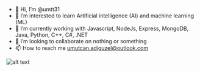 - 👋 Hi, I’m @umtt31
- 👀 I’m interested to learn Artificial intelligence (AI) and machine learning (ML)
- 🌱 I’m currently working with Javascript, NodeJs, Express, MongoDB, Java, Python, C++, C#, .NET
- 💞️ I’m looking to collaborate on nothing or something
- 📫 How to reach me umutcan.adiguzel@outlook.com

![alt text]([http://url/to/img.png](https://patika-prod.s3.eu-central-1.amazonaws.com/certificates/2e148dda))

<!---
umtt31/umtt31 is a ✨ special ✨ repository because its `README.md` (this file) appears on your GitHub profile.
You can click the Preview link to take a look at your changes.
--->
